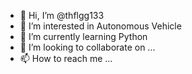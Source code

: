 - 👋 Hi, I’m @thflgg133
- 👀 I’m interested in Autonomous Vehicle
- 🌱 I’m currently learning Python
- 💞️ I’m looking to collaborate on ...
- 📫 How to reach me ...

<!---
thflgg133/thflgg133 is a ✨ special ✨ repository because its `README.md` (this file) appears on your GitHub profile.
You can click the Preview link to take a look at your changes.
--->
